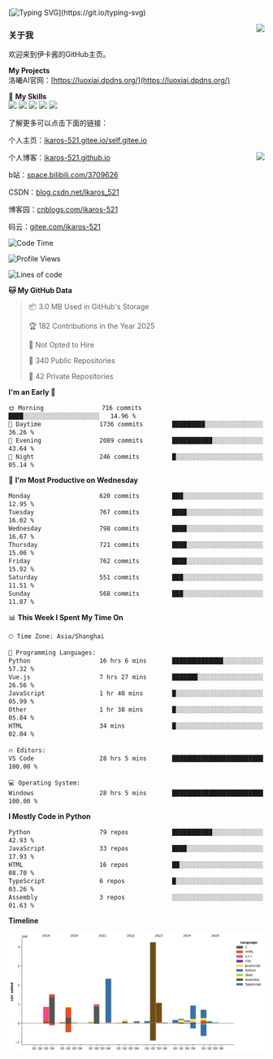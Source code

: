 [![Typing SVG](https://readme-typing-svg.herokuapp.com?size=25&duration=3000&color=8C43EA&vCenter=true&width=200&height=40&lines=Hi+Welcome+%F0%9F%91%8B%F0%9F%8F%BB;I'm+Love丶伊卡洛斯~~)](https://git.io/typing-svg)

<a href="#">
  <img align="right" src="https://github-readme-stats.vercel.app/api?username=Ikaros-521&count_private=true&show_icons=true&bg_color=15,f2f7fd,E0EAFC" />
</a>

### 关于我

欢迎来到伊卡酱的GitHub主页。

**My Projects**  
洛曦AI官网：[https://luoxiai.dpdns.org/](https://luoxiai.dpdns.org/)  

🌟 **My Skills**  
![](https://img.shields.io/badge/-C-A8B9CC?style=flat-square&logo=C&logoColor=fff)
![](https://img.shields.io/badge/-Python-3776AB?style=flat-square&logo=Python&logoColor=fff)
![](https://img.shields.io/badge/-JavaScript-F7DF1E?style=flat-square&logo=JavaScript&logoColor=fff)
![](https://img.shields.io/badge/-C++-00599C?style=flat-square&logo=Cpp&logoColor=fff)
![](https://img.shields.io/badge/-Linux-000000?style=flat-square&logo=Linux&logoColor=fff)

了解更多可以点击下面的链接：  

个人主页：[ikaros-521.gitee.io/self.gitee.io](https://ikaros-521.gitee.io/self.gitee.io/)  

<img align='right' src="https://github.com/Ikaros-521/Ikaros-521/assets/40910637/3a5e50bc-91dc-4aa5-b7a0-8b27ad1c2b33" height="330">

个人博客：[ikaros-521.github.io](https://ikaros-521.github.io/)  

b站：[space.bilibili.com/3709626](https://space.bilibili.com/3709626)  

CSDN：[blog.csdn.net/Ikaros_521](https://blog.csdn.net/Ikaros_521)  

博客园：[cnblogs.com/ikaros-521](https://www.cnblogs.com/ikaros-521)  

码云：[gitee.com/ikaros-521](https://gitee.com/ikaros-521)  


<!--START_SECTION:waka-->
![Code Time](http://img.shields.io/badge/Code%20Time-2%2C442%20hrs%2022%20mins-blue)

![Profile Views](http://img.shields.io/badge/Profile%20Views-0-blue)

![Lines of code](https://img.shields.io/badge/From%20Hello%20World%20I%27ve%20Written-14.6%20million%20lines%20of%20code-blue)

**🐱 My GitHub Data** 

> 📦 3.0 MB Used in GitHub's Storage 
 > 
> 🏆 182 Contributions in the Year 2025
 > 
> 🚫 Not Opted to Hire
 > 
> 📜 340 Public Repositories 
 > 
> 🔑 42 Private Repositories 
 > 
**I'm an Early 🐤** 

```text
🌞 Morning                716 commits         ████░░░░░░░░░░░░░░░░░░░░░   14.96 % 
🌆 Daytime                1736 commits        █████████░░░░░░░░░░░░░░░░   36.26 % 
🌃 Evening                2089 commits        ███████████░░░░░░░░░░░░░░   43.64 % 
🌙 Night                  246 commits         █░░░░░░░░░░░░░░░░░░░░░░░░   05.14 % 
```
📅 **I'm Most Productive on Wednesday** 

```text
Monday                   620 commits         ███░░░░░░░░░░░░░░░░░░░░░░   12.95 % 
Tuesday                  767 commits         ████░░░░░░░░░░░░░░░░░░░░░   16.02 % 
Wednesday                798 commits         ████░░░░░░░░░░░░░░░░░░░░░   16.67 % 
Thursday                 721 commits         ████░░░░░░░░░░░░░░░░░░░░░   15.06 % 
Friday                   762 commits         ████░░░░░░░░░░░░░░░░░░░░░   15.92 % 
Saturday                 551 commits         ███░░░░░░░░░░░░░░░░░░░░░░   11.51 % 
Sunday                   568 commits         ███░░░░░░░░░░░░░░░░░░░░░░   11.87 % 
```


📊 **This Week I Spent My Time On** 

```text
🕑︎ Time Zone: Asia/Shanghai

💬 Programming Languages: 
Python                   16 hrs 6 mins       ██████████████░░░░░░░░░░░   57.32 % 
Vue.js                   7 hrs 27 mins       ███████░░░░░░░░░░░░░░░░░░   26.56 % 
JavaScript               1 hr 40 mins        █░░░░░░░░░░░░░░░░░░░░░░░░   05.99 % 
Other                    1 hr 38 mins        █░░░░░░░░░░░░░░░░░░░░░░░░   05.84 % 
HTML                     34 mins             █░░░░░░░░░░░░░░░░░░░░░░░░   02.04 % 

🔥 Editors: 
VS Code                  28 hrs 5 mins       █████████████████████████   100.00 % 

💻 Operating System: 
Windows                  28 hrs 5 mins       █████████████████████████   100.00 % 
```

**I Mostly Code in Python** 

```text
Python                   79 repos            ███████████░░░░░░░░░░░░░░   42.93 % 
JavaScript               33 repos            ████░░░░░░░░░░░░░░░░░░░░░   17.93 % 
HTML                     16 repos            ██░░░░░░░░░░░░░░░░░░░░░░░   08.70 % 
TypeScript               6 repos             █░░░░░░░░░░░░░░░░░░░░░░░░   03.26 % 
Assembly                 3 repos             ░░░░░░░░░░░░░░░░░░░░░░░░░   01.63 % 
```



**Timeline**

![Lines of Code chart](https://raw.githubusercontent.com/Ikaros-521/Ikaros-521/main/assets/bar_graph.png)


<!--END_SECTION:waka-->


<!--
**Ikaros-521/Ikaros-521** is a ✨ _special_ ✨ repository because its `README.md` (this file) appears on your GitHub profile.

Here are some ideas to get you started:

- 🔭 I’m currently working on ...
- 🌱 I’m currently learning ...
- 👯 I’m looking to collaborate on ...
- 🤔 I’m looking for help with ...
- 💬 Ask me about ...
- 📫 How to reach me: ...
- 😄 Pronouns: ...
- ⚡ Fun fact: ...
-->
